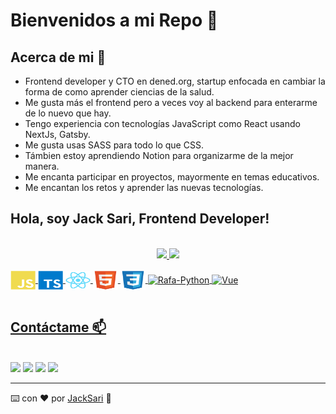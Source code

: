 # Bienvenidos a mi Repo 👋

## Acerca de mi 🚀
* Frontend developer y CTO en dened.org, startup enfocada en cambiar la forma de como aprender ciencias de la salud.
* Me gusta más el frontend pero a veces voy al backend para enterarme de lo nuevo que hay.
* Tengo experiencia con tecnologías JavaScript como React usando NextJs, Gatsby.
* Me gusta usas SASS para todo lo que CSS.
* Támbien estoy aprendiendo Notion para organizarme de la mejor manera.
* Me encanta participar en proyectos, mayormente en temas educativos.
* Me encantan los retos y aprender las nuevas tecnologías.

## Hola, soy Jack Sari, Frontend Developer!

<br/>

<div align="center">
  <a href="https://github.com/jacksari">
  <img height="180em" src="https://github-readme-stats.vercel.app/api?username=jacksari&show_icons=true&theme=dark&include_all_commits=true&count_private=true"/>
  <img height="180em" src="https://github-readme-stats.vercel.app/api/top-langs/?username=jacksari&layout=compact&langs_count=7&theme=dark"/>
</div>

<div style="display: inline_block"><br>
  <img align="center" alt="Rafa-Js" height="30" width="40" src="https://raw.githubusercontent.com/devicons/devicon/master/icons/javascript/javascript-plain.svg">
  <img align="center" alt="Rafa-Ts" height="30" width="40" src="https://raw.githubusercontent.com/devicons/devicon/master/icons/typescript/typescript-plain.svg">
  <img align="center" alt="Rafa-React" height="30" width="40" src="https://raw.githubusercontent.com/devicons/devicon/master/icons/react/react-original.svg">
  <img align="center" alt="Rafa-HTML" height="30" width="40" src="https://raw.githubusercontent.com/devicons/devicon/master/icons/html5/html5-original.svg">
  <img align="center" alt="Rafa-CSS" height="30" width="40" src="https://raw.githubusercontent.com/devicons/devicon/master/icons/css3/css3-original.svg">
  <img align="center" alt="Rafa-Python" height="30" width="40" src="https://cdn.jsdelivr.net/gh/devicons/devicon/icons/vuejs/vuejs-original.svg">
  <img align="center" alt="Vue" height="30" width="40" src="https://cdn.jsdelivr.net/gh/devicons/devicon/icons/flutter/flutter-original.svg">
</div>
  

<br/>


## Contáctame 📫
<br/>


<div> 
  <a href="https://www.youtube.com/channel/UCUH2MeUHk0Vg7LGGz2v_Q5w" target="_blank"><img src="https://img.shields.io/badge/YouTube-FF0000?style=for-the-badge&logo=youtube&logoColor=white" target="_blank"></a>
 <a href="https://twitter.com/sari_jack" target="_blank"><img src="	https://img.shields.io/badge/Twitter-1DA1F2?style=for-the-badge&logo=twitter&logoColor=white" target="_blank"></a> 
  <a href = "mailto:contatojacksari@gmail.com"><img src="https://img.shields.io/badge/-Gmail-%23333?style=for-the-badge&logo=gmail&logoColor=white" target="_blank"></a>
  <a href="https://www.linkedin.com/in/jacksari/" target="_blank"><img src="https://img.shields.io/badge/-LinkedIn-%230077B5?style=for-the-badge&logo=linkedin&logoColor=white" target="_blank"></a> 
 
 
</div>

-----------------------------------------
⌨️ con ❤️ por [JackSari](https://www.jacksari.com/) 👋
